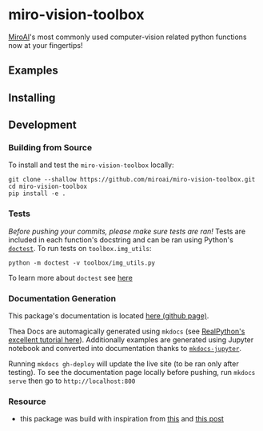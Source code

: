 # miro-vision-toolbox
[MiroAI](https://miro.io/)'s most commonly used computer-vision related python functions now at your fingertips!

## Examples

## Installing

## Development

### Building from Source
To install and test the `miro-vision-toolbox` locally:
```
git clone --shallow https://github.com/miroai/miro-vision-toolbox.git
cd miro-vision-toolbox
pip install -e .
```

### Tests
_Before pushing your commits, please make sure tests are ran!_ Tests are included in each function's docstring and can be ran using Python's [`doctest`](https://realpython.com/python-project-documentation-with-mkdocs/#write-examples-and-test-them-using-doctest). To run tests on `toolbox.img_utils`:

```
python -m doctest -v toolbox/img_utils.py
```
To learn more about `doctest` see [here](https://realpython.com/python-doctest/)

### Documentation Generation
This package's documentation is located [here (github page)](https://miroai.github.io/miro-vision-toolbox/).

Thea Docs are automagically generated using `mkdocs` (see [RealPython's excellent tutorial here](https://realpython.com/python-project-documentation-with-mkdocs/#step-1-set-up-your-environment-for-building-documentation)). Additionally examples are generated using Jupyter notebook and converted into documentation thanks to [`mkdocs-jupyter`](https://github.com/danielfrg/mkdocs-jupyter).


Running `mkdocs gh-deploy` will update the live site (to be ran only after testing). To see the documentation page locally before pushing, run `mkdocs serve` then go to `http://localhost:800`

### Resource
* this package was build with inspiration from [this](https://www.freecodecamp.org/news/build-your-first-python-package/) and [this post](https://godatadriven.com/blog/a-practical-guide-to-using-setup-py/)
